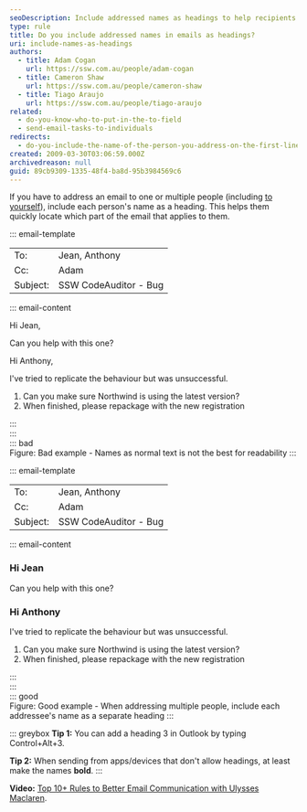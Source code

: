 ```yaml
---
seoDescription: Include addressed names as headings to help recipients quickly locate specific parts of the email.
type: rule
title: Do you include addressed names in emails as headings?
uri: include-names-as-headings
authors:
  - title: Adam Cogan
    url: https://ssw.com.au/people/adam-cogan
  - title: Cameron Shaw
    url: https://ssw.com.au/people/cameron-shaw
  - title: Tiago Araujo
    url: https://ssw.com.au/people/tiago-araujo
related:
  - do-you-know-who-to-put-in-the-to-field
  - send-email-tasks-to-individuals
redirects:
  - do-you-include-the-name-of-the-person-you-address-on-the-first-line
created: 2009-03-30T03:06:59.000Z
archivedreason: null
guid: 89cb9309-1335-48f4-ba8d-95b3984569c6
---
```


If you have to address an email to one or multiple people (including [to yourself](/dones-do-you-send-yourself-emails)), include each person's name as a heading. This helps them quickly locate which part of the email that applies to them.

<!--endintro-->

::: email-template  

| | |
| -------- | --- |
| To: | Jean, Anthony |
| Cc: | Adam |
| Subject: | SSW CodeAuditor - Bug |  
::: email-content

Hi Jean,

Can you help with this one?

Hi Anthony,

I've tried to replicate the behaviour but was unsuccessful.

1. Can you make sure Northwind is using the latest version?
2. When finished, please repackage with the new registration

:::  
:::  
::: bad  
Figure: Bad example - Names as normal text is not the best for readability
:::

::: email-template  

| | |
| -------- | --- |
| To: | Jean, Anthony |
| Cc: | Adam |
| Subject: | SSW CodeAuditor - Bug |  
::: email-content

### Hi Jean

Can you help with this one?

### Hi Anthony

I've tried to replicate the behaviour but was unsuccessful.

1. Can you make sure Northwind is using the latest version?
2. When finished, please repackage with the new registration

:::  
:::  
::: good  
Figure: Good example - When addressing multiple people, include each addressee's name as a separate heading
:::

::: greybox
**Tip 1:** You can add a heading 3 in Outlook by typing Control+Alt+3.

**Tip 2:** When sending from apps/devices that don't allow headings, at least make the names **bold**.
:::

**Video:** [Top 10+ Rules to Better Email Communication with Ulysses Maclaren](https://www.youtube.com/watch?v=LAqRokqq4jI).
